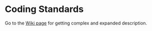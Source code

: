 Coding Standards
================

Go to the [Wiki page](https://bitbucket.org/spdload1/coding-standards/wiki/Home) for getting complex and expanded description.